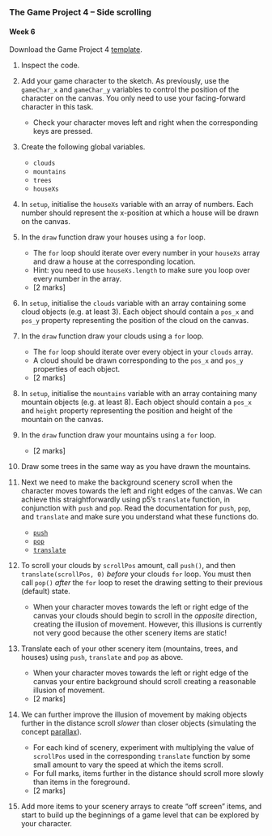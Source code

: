 ### The Game Project 4 – Side scrolling

#### Week 6

Download the Game Project 4 [template](https://www.doc.gold.ac.uk/tutorials/thegameproject/gp4.zip).

1. Inspect the code.

2. Add your game character to the sketch. As previously, use the
   `gameChar_x` and `gameChar_y` variables to control the position of
   the character on the canvas. You only need to use your
   facing-forward character in this task.
   - Check your character moves left and right when the corresponding
     keys are pressed.

3. Create the following global variables.
   - `clouds`
   - `mountains`
   - `trees`
   - `houseXs`

4. In `setup`, initialise the `houseXs` variable with an array of
   numbers. Each number should represent the x-position at which a
   house will be drawn on the canvas.

5. In the `draw` function draw your houses using a `for` loop.
   - The `for` loop should iterate over every number in your `houseXs`
     array and draw a house at the corresponding location.
   - Hint: you need to use `houseXs.length` to make sure you loop over
     every number in the array.
   - [2 marks]

6. In `setup`, initialise the `clouds` variable with an array
   containing some cloud objects (e.g. at least 3). Each object should
   contain a `pos_x` and `pos_y` property representing the position of
   the cloud on the canvas.

7. In the `draw` function draw your clouds using a `for` loop.
   - The `for` loop should iterate over every object in your `clouds`
     array.
   - A cloud should be drawn corresponding to the `pos_x` and `pos_y`
     properties of each object.
   - [2 marks]

8. In `setup`, initialise the `mountains` variable with an array
   containing many mountain objects (e.g. at least 8). Each object
   should contain a `pos_x` and `height` property representing the
   position and height of the mountain on the canvas.

9. In the `draw` function draw your mountains using a `for` loop.
   - [2 marks]

10. Draw some trees in the same way as you have drawn the mountains.

11. Next we need to make the background scenery scroll when the
    character moves towards the left and right edges of the canvas. We
    can achieve this straightforwardly using p5’s `translate`
    function, in conjunction with `push` and `pop`. Read the
    documentation for `push`, `pop`, and `translate` and make sure you
    understand what these functions do.
    - [`push`](https://p5js.org/reference/#/p5/push)
    - [`pop`](https://p5js.org/reference/#/p5/pop)
    - [`translate`](https://p5js.org/reference/#/p5/translate)

12. To scroll your clouds by `scrollPos` amount, call `push()`, and
    then `translate(scrollPos, 0)` *before* your clouds `for`
    loop. You must then call `pop()` *after* the `for` loop to reset
    the drawing setting to their previous (default) state.
    - When your character moves towards the left or right edge of the
      canvas your clouds should begin to scroll in the *opposite*
      direction, creating the illusion of movement. However, this
      illusions is currently not very good because the other scenery
      items are static!

13. Translate each of your other scenery item (mountains, trees, and
    houses) using `push`, `translate` and `pop` as above.
    - When your character moves towards the left or right edge of the
      canvas your entire background should scroll creating a
      reasonable illusion of movement.
    - [2 marks]

14. We can further improve the illusion of movement by making objects
    further in the distance scroll *slower* than closer objects
    (simulating the concept
    [parallax](https://en.wikipedia.org/wiki/Parallax)).
    - For each kind of scenery, experiment with multiplying the value
      of `scrollPos` used in the corresponding `translate` function by
      some small amount to vary the speed at which the items scroll.
    - For full marks, items further in the distance should scroll more
      slowly than items in the foreground.
    - [2 marks]

15. Add more items to your scenery arrays to create “off screen”
    items, and start to build up the beginnings of a game level that
    can be explored by your character.
